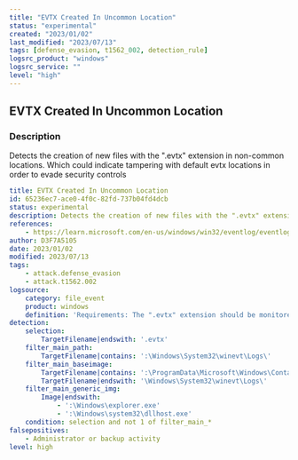 ```yaml
---
title: "EVTX Created In Uncommon Location"
status: "experimental"
created: "2023/01/02"
last_modified: "2023/07/13"
tags: [defense_evasion, t1562_002, detection_rule]
logsrc_product: "windows"
logsrc_service: ""
level: "high"
---
```


## EVTX Created In Uncommon Location

### Description

Detects the creation of new files with the ".evtx" extension in non-common locations. Which could indicate tampering with default evtx locations in order to evade security controls

```yml
title: EVTX Created In Uncommon Location
id: 65236ec7-ace0-4f0c-82fd-737b04fd4dcb
status: experimental
description: Detects the creation of new files with the ".evtx" extension in non-common locations. Which could indicate tampering with default evtx locations in order to evade security controls
references:
    - https://learn.microsoft.com/en-us/windows/win32/eventlog/eventlog-key
author: D3F7A5105
date: 2023/01/02
modified: 2023/07/13
tags:
    - attack.defense_evasion
    - attack.t1562.002
logsource:
    category: file_event
    product: windows
    definition: 'Requirements: The ".evtx" extension should be monitored via a Sysmon configuration. Example: <TargetFilename condition="end with">.evtx<TargetFilename>'
detection:
    selection:
        TargetFilename|endswith: '.evtx'
    filter_main_path:
        TargetFilename|contains: ':\Windows\System32\winevt\Logs\'
    filter_main_baseimage:
        TargetFilename|contains: ':\ProgramData\Microsoft\Windows\Containers\BaseImages\'
        TargetFilename|endswith: '\Windows\System32\winevt\Logs\'
    filter_main_generic_img:
        Image|endswith:
            - ':\Windows\explorer.exe'
            - ':\Windows\system32\dllhost.exe'
    condition: selection and not 1 of filter_main_*
falsepositives:
    - Administrator or backup activity
level: high

```
